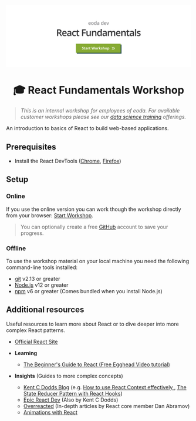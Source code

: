 [![Header](https://github.com/eodaGmbH/workshop-react-fundamentals/blob/main/assets/header.svg?raw=true)](https://codesandbox.io/s/github/eodaGmbH/workshop-react-fundamentals)

<div>
  <h1 align="center">🎓 React Fundamentals Workshop</h1>
</div>

> _This is an internal workshop for employees of eoda. For available customer workshops please see our [data science training](https://www.eoda.de/leistungen/training) offerings._

An introduction to basics of React to build web-based applications.

## Prerequisites

- Install the React DevTools ([Chrome](https://chrome.google.com/webstore/detail/react-developer-tools/fmkadmapgofadopljbjfkapdkoienihi), [Firefox](https://addons.mozilla.org/firefox/addon/react-devtools/))

## Setup

### Online

If you use the online version you can work though the workshop directly from your browser: [Start Workshop](https://codesandbox.io/s/github/eodaGmbH/workshop-react-fundamentals).

> You can optionally create a free [GitHub](https://github.com) account to save your progress.

### Offline

To use the workshop material on your local machine you need the following command-line tools installed:

- [git](https://git-scm.com/) v2.13 or greater
- [Node.js](https://nodejs.org/) v12 or greater
- [npm](npmjs.com) v6 or greater (Comes bundled when you install Node.js)

## Additional resources

Useful resources to learn more about React or to dive deeper into more complex React patterns.

- [Official React Site](https://reactjs.org/)

- **Learning**
  - [The Beginner's Guide to React (Free Egghead Video tutorial)](https://egghead.io/courses/the-beginner-s-guide-to-react)
- **Insights** (Guides to more complex concepts)
  - [Kent C Dodds Blog](https://kentcdodds.com/blog/) (e.g. [How to use React Context effectively
    ](https://kentcdodds.com/blog/how-to-use-react-context-effectively), [The State Reducer Pattern with React Hooks](https://kentcdodds.com/blog/the-state-reducer-pattern-with-react-hooks))
  - [Epic React Dev](https://epicreact.dev/articles) (Also by Kent C Dodds)
  - [Overreacted](https://overreacted.io/) (In-depth articles by React core member Dan Abramov)
  - [Animations with React](https://joshwcomeau.com/tutorials/react/)
